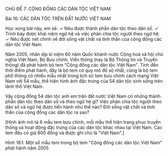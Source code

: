 CHỦ ĐỀ 7: CỘNG ĐỒNG CÁC DÂN TỘC VIỆT NAM

Bài 16: CÁC DÂN TỘC TRÊN ĐẤT NƯỚC VIỆT NAM

Học xong bài này, em sẽ:
✓ Nêu được thành phần dân tộc theo dân số.
✓ Trình bày được khái niệm ngữ hệ và việc phân chia tộc người theo ngữ hệ.
✓ Nêu được nét chính về đời sống vật chất và tinh thần của cộng đồng các dân tộc Việt Nam.

Năm 2005, nhân dịp kỉ niệm 60 năm Quốc khánh nước Cộng hoà xã hội chủ nghĩa Việt Nam, Bộ Bưu chính, Viễn thông (nay là Bộ Thông tin và Truyền thông) đã phát hành bộ tem "Cộng đồng các dân tộc Việt Nam". Tính đến thời điểm phát hành, đây là bộ tem có quy mô đồ sộ nhất, cũng là bộ tem phổ thông có nhiều mẫu nhất trong lịch sử tem bưu chính cách mạng Việt Nam với 54 mẫu, thể hiện hình ảnh đặc trưng của 54 dân tộc sinh sống trên lãnh thổ Việt Nam.

Vậy cộng đồng 54 dân tộc anh em trên đất nước Việt Nam có những thành phần dân tộc theo dân số và theo ngữ hệ gì? Việc phân chia tộc người theo dân số và ngữ hệ được tiến hành như thế nào? Đời sống vật chất và tinh thần của cộng đồng các dân tộc ra sao?

[Hình ảnh mô tả 6 mẫu tem bưu chính, mỗi mẫu thể hiện trang phục truyền thống và hoạt động đặc trưng của các dân tộc khác nhau tại Việt Nam. Các tem đều có giá 800 đồng và được ghi chú là "Việt Nam".]

Hình 16.1. Một số mẫu tem trong bộ tem "Cộng đồng các dân tộc Việt Nam" phát hành năm 2005